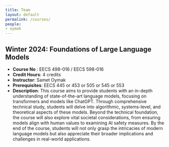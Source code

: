 ```yaml
---
title: Team
layout: default
permalink: /courses/
people:
- oymak
---
```


## Winter 2024: Foundations of Large Language Models
- **Course No** : EECS 498-016 / EECS 598-016
- **Credit Hours**: 4 credits
- **Instructor**: Samet Oymak
- **Prerequisites**: EECS 445 or 453 or 505 or 545 or 553
- **Description**: This course aims to provide students with an in-depth understanding of state-of-the-art language models, focusing on transformers and models like ChatGPT. Through comprehensive technical study, students will delve into algorithmic, systems-level, and theoretical aspects of these models. Beyond the technical foundation, the course will also explore vital societal considerations, from ensuring models align with human values to examining AI safety measures. By the end of the course, students will not only grasp the intricacies of modern language models but also appreciate their broader implications and challenges in real-world applications.